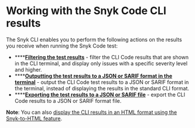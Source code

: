 # Working with the Snyk Code CLI results

The Snyk CLI enables you to perform the following actions on the results you receive when running the Snyk Code test:

* ****[**Filtering the test results**](displaying-only-discovered-issues-above-a-specific-severity-level.md) - filter the CLI Code results that are shown in the CLI terminal, and display only issues with a specific severity level and higher.&#x20;
* ****[**Outputting the test results to a JSON or SARIF format in the terminal**](outputting-the-test-results-to-a-json-or-sarif-format-in-the-terminal.md) - output the CLI Code test results to a JSON or SARIF format in the terminal, instead of displaying the results in the standard CLI format.&#x20;
* ****[**Exporting the test results to a JSON or SARIF file**](exporting-the-test-results-to-a-json-or-sarif-file.md) - export the CLI Code results to a JSON or SARIF format file. &#x20;

**Note**: You can also [display the CLI results in an HTML format using the Snyk-to-HTML feature](../displaying-the-cli-results-in-an-html-format-using-the-snyk-to-html-feature/).

